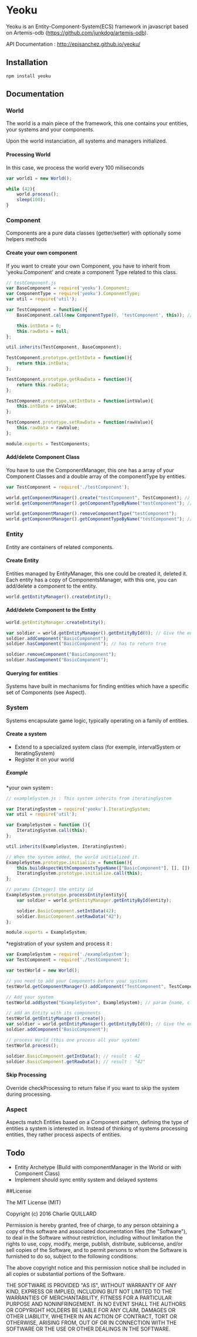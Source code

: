 # Yeoku
Yeoku is an Entity-Component-System(ECS) framework in javascript based on Artemis-odb (https://github.com/junkdog/artemis-odb).

API Documentation : http://episanchez.github.io/yeoku/

## Installation

```
npm install yeoku
```

## Documentation

### World

The world is a main piece of the framework, this one contains your entities, your systems and your components.

Upon the world instanciation, all systems and managers initialized.

#### Processing World

In this case, we process the world every 100 miliseconds
```javascript
var world1 = new World();

while (42){
	world.process();
	sleep(100);
}
```

### Component

Components are a pure data classes (getter/setter) with optionally some helpers methods

#### Create your own component

If you want to create your own Component, you have to inherit from 'yeoku.Component' and create a component Type related to this class.

```javascript
// testComponent.js
var BaseComponent = require('yeoku').Component;
var ComponentType = require('yeoku').ComponentType;
var util = require('util');

var TestComponent = function(){
	BaseComponent.call(new ComponentType(0, 'testComponent', this)); // params {id, name, copy of the component}	

	this.intData = 0;
	this.rawData = null;
};

util.inherits(TestComponent, BaseComponent);

TestComponent.prototype.getIntData = function(){
	return this.intData;
};

TestComponent.prototype.getRawData = function(){
	return this.rawData;
};

TestComponent.prototype.setIntData = function(intValue){
	this.intData = inValue;	
};

TestComponent.prototype.setRawData = function(rawValue){
	this.rawData = rawValue;
};

module.exports = TestComponents;
```

#### Add/delete Component Class

You have to use the ComponentManager, this one has a array of your Component Classes and a double array of the componentType by entities.

```javascript
var TestComponent = require('./testComponent');

world.getComponentManager().create("testComponent", TestComponent); // params {name, Component Class}
world.getComponentManager().getComponentTypeByName("testComponent"); // give the component type

world.getComponentManager().removeComponentType("testComponent");
world.getComponentManager().getComponentTypeByName("testComponent"); // undefined
```

### Entity

Entity are containers of related components.

#### Create Entity

Entities managed by EntityManager, this one could be created it, deleted it. 
Each entity has a copy of ComponentsManager, with this one, you can add/delete a component to the entity.

```javascript
world.getEntityManager().createEntity();
```

#### Add/delete Component to the Entity

```javascript
world.getEntityManager.createEntity();

var soldier = world.getEntityManager().getEntityById(0); // Give the entity last created
soldier.addComponent("BasicComponent");
soldier.hasComponent("BasicComponent"); // has to return true

soldier.removeComponent("BasicComponent");
soldier.hasComponent("BasicComponent");
```

#### Querying for entities

Systems have built in mechanisms for finding entities which have a specific set of Components (see Aspect).

### System

Systems encapsulate game logic, typically operating on a family of entities.

#### Create a system

* Extend to a specialized system class (for exemple, intervalSystem or IteratingSystem)
* Register it on your world

##### Example

*your own system : 

```javascript
// exampleSystem.js : This system inherits from iteratingSystem

var IteratingSystem = require('yeoku').IteratingSystem;
var util = require('util');

var ExampleSystem = function (){
	IteratingSystem.call(this);
};

util.inherits(ExampleSystem, IteratingSystem);

// When the system added, the world initialized it.
ExampleSystem.prototype.initialize = function(){
	this.buildAspectWithComponentsTypeName(["BasicComponent"], [], []); // build an Aspect with the name of componentType that you need all of them, just one of them or exclude all of them
	IteratingSystem.prototype.initialize.call(this);
};

// params {Integer} the entity id
ExampleSystem.prototype.processEntity(entity){
	var soldier = world.getEntityManager.getEntityById(entity);

	soldier.BasicComponent.setIntData(42);
	soldier.BasicComponent.setRawData("42");
};

module.exports = ExampleSystem;
```

*registration of your system and process it :
```javascript
var ExampleSystem = require('./exampleSystem');
var TestComponent = require('./testComponent');

var testWorld = new World();

// you need to add your Components before your systems
testWorld.getComponentManager().addComponent("TestComponent", TestComponent);

// Add your system
testWorld.addSystem("ExampleSystem", ExampleSystem); // param {name, class}

// add an Entity with its components
testWorld.getEntityManager().create();
var soldier = world.getEntityManager().getEntityById(0); // Give the entity last created
soldier.addComponent("BasicComponent");

// process World (this one process all your system)
testWorld.process();

soldier.BasicComponent.getIntData(); // result : 42
soldier.BasicComponent.getRawData(); // result : "42"
```

#### Skip Processing

Override checkProcessing to return false if you want to skip the system during processing.

### Aspect

Aspects match Entities based on a Component pattern, defining the type of entities a system is interested in. Instead of thinking of systems processing entities, they rather process aspects of entities.


## Todo

- Entity Archetype (Build with componentManager in the World or with Component Class)
- Implement should sync entity system and delayed systems

##License

The MIT License (MIT)

Copyright (c) 2016 Charlie QUILLARD

Permission is hereby granted, free of charge, to any person obtaining a copy
of this software and associated documentation files (the "Software"), to deal
in the Software without restriction, including without limitation the rights
to use, copy, modify, merge, publish, distribute, sublicense, and/or sell
copies of the Software, and to permit persons to whom the Software is
furnished to do so, subject to the following conditions:

The above copyright notice and this permission notice shall be included in all
copies or substantial portions of the Software.

THE SOFTWARE IS PROVIDED "AS IS", WITHOUT WARRANTY OF ANY KIND, EXPRESS OR
IMPLIED, INCLUDING BUT NOT LIMITED TO THE WARRANTIES OF MERCHANTABILITY,
FITNESS FOR A PARTICULAR PURPOSE AND NONINFRINGEMENT. IN NO EVENT SHALL THE
AUTHORS OR COPYRIGHT HOLDERS BE LIABLE FOR ANY CLAIM, DAMAGES OR OTHER
LIABILITY, WHETHER IN AN ACTION OF CONTRACT, TORT OR OTHERWISE, ARISING FROM,
OUT OF OR IN CONNECTION WITH THE SOFTWARE OR THE USE OR OTHER DEALINGS IN THE
SOFTWARE.